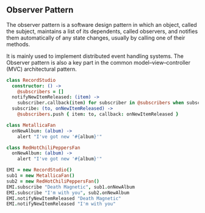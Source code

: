## Observer Pattern
The observer pattern is a software design pattern in which an object, called the subject, maintains a list of its dependents,
called observers, and notifies them automatically of any state changes, usually by calling one of their methods.

It is mainly used to implement distributed event handling systems. The Observer pattern is also a key part in the
common model–view–controller (MVC) architectural pattern.


```coffeescript
class RecordStudio
  constructor: () ->
    @subscribers = []
  notifyNewItemReleased: (item) ->
    subscriber.callback(item) for subscriber in @subscribers when subscriber.item is item
  subscribe: (to, onNewItemReleased) ->
    @subscribers.push { item: to, callback: onNewItemReleased }

class MetallicaFan
  onNewAlbum: (album) ->
    alert "I've got new '#{album}'"

class RedHotChiliPeppersFan
  onNewAlbum: (album) ->
    alert "I've got new '#{album}'"

EMI = new RecordStudio()
sub1 = new MetallicaFan()
sub2 = new RedHotChiliPeppersFan()
EMI.subscribe "Death Magnetic", sub1.onNewAlbum
EMI.subscribe "I'm with you", sub2.onNewAlbum
EMI.notifyNewItemReleased "Death Magnetic"
EMI.notifyNewItemReleased "I'm with you"
```
